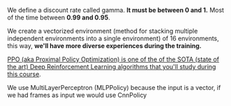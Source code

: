 


We define a discount rate called gamma. **It must be between 0 and 1.** Most of the time between **0.99 and 0.95**.



We create a vectorized environment (method for stacking multiple independent environments into a single environment) of 16 environments, this way, **we'll have more diverse experiences during the training.**


[PPO (aka Proximal Policy Optimization) is one of the of the SOTA (state of the art) Deep Reinforcement Learning algorithms that you'll study during this course](https://stable-baselines3.readthedocs.io/en/master/modules/ppo.html#example%5D).



We use MultiLayerPerceptron (MLPPolicy) because the input is a vector, if we had frames as input we would use CnnPolicy

